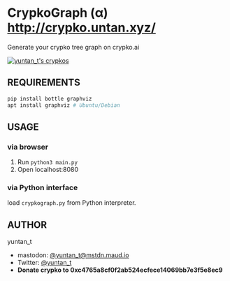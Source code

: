 # CrypkoGraph (α) http://crypko.untan.xyz/
Generate your crypko tree graph on crypko.ai

[![yuntan_t's crypkos](https://i.gyazo.com/735b762a33c041dff50a865fb44e836f.png)](https://gyazo.com/d91e1f5ac2253540e4b6ff10a2189db0)

## REQUIREMENTS
```bash
pip install bottle graphviz
apt install graphviz # Ubuntu/Debian
```

## USAGE
### via browser
1. Run `python3 main.py`
2. Open localhost:8080

### via Python interface
load `crypkograph.py` from Python interpreter.

## AUTHOR
yuntan_t

* mastodon: [@yuntan_t@mstdn.maud.io](https://mstdn.maud.io/@yuntan_t)
* Twitter: [@yuntan_t](https://twitter.com/@yuntan_t)
* **Donate crypko to 0xc4765a8cf0f2ab524ecfece14069bb7e3f5e8ec9**
